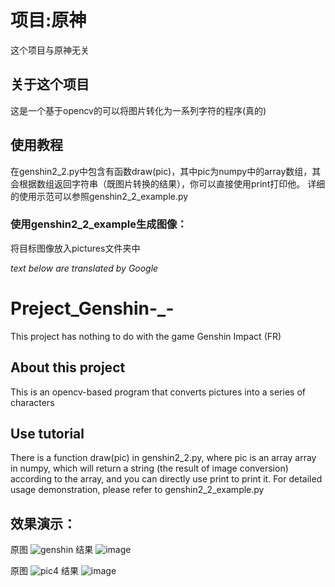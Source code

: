 # 项目:原神
这个项目与原神无关

## 关于这个项目
这是一个基于opencv的可以将图片转化为一系列字符的程序(真的)

## 使用教程
在genshin2_2.py中包含有函数draw(pic)，其中pic为numpy中的array数组，其会根据数组返回字符串（既图片转换的结果），你可以直接使用print打印他。
详细的使用示范可以参照genshin2_2_example.py

### 使用genshin2_2_example生成图像：
将目标图像放入pictures文件夹中


_text below are translated by Google_
# Preject_Genshin-_-
This project has nothing to do with the game Genshin Impact (FR)

## About this project
This is an opencv-based program that converts pictures into a series of characters

## Use tutorial
There is a function draw(pic) in genshin2_2.py, where pic is an array array in numpy, which will return a string (the result of image conversion) according to the array, and you can directly use print to print it.
For detailed usage demonstration, please refer to genshin2_2_example.py


## 效果演示：

原图
![genshin](https://github.com/Maihaoren/Preject_Genshin-_-/assets/85425490/3f1e06e1-1b01-4dc9-b1fb-173edb4e2946)
结果
![image](https://github.com/Maihaoren/Preject_Genshin-_-/assets/85425490/a53b211b-47ad-4d91-91a1-151ad832fb46)

原图
![pic4](https://github.com/Maihaoren/Preject_Genshin-_-/assets/85425490/8e954b18-44b7-4e50-86ff-402ce20d18c8)
结果
![image](https://github.com/Maihaoren/Preject_Genshin-_-/assets/85425490/bd1fedef-3ada-48c6-be0a-c647088b4019)


